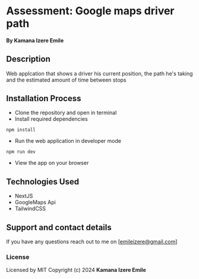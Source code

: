 # Assessment: Google maps driver path
#### By **Kamana Izere Emile**
## Description
Web applcation that shows a driver his current position, the path he's taking and the estimated amount of time between stops
## Installation Process
* Clone the repository and open in terminal
* Install required dependencies
```console
npm install
```
* Run the web application in developer mode
```console
npm run dev
```
* View the app on your browser
## Technologies Used
* NextJS
* GoogleMaps Api
* TailwindCSS
## Support and contact details
If you have any questions reach out to me on [emileizere@gmail.com]
### License
Licensed by MIT
Copyright (c) 2024 **Kamana Izere Emile**